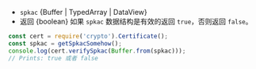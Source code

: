 <!-- YAML
added: v0.11.8
-->
- `spkac` {Buffer | TypedArray | DataView}
- 返回 {boolean} 如果 `spkac` 数据结构是有效的返回 `true`，否则返回 `false`。

```js
const cert = require('crypto').Certificate();
const spkac = getSpkacSomehow();
console.log(cert.verifySpkac(Buffer.from(spkac)));
// Prints: true 或者 false
```
